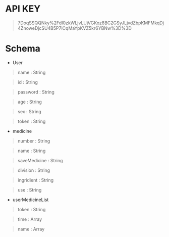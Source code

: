 # API KEY
> 7DoqSSQQNky%2FdI0zkWLjvLUjVGKoz8BC2GSyJLjvdZbpKMFMkqDj4ZnoweDjcSU4B5P7iCqMaYpKVZ5kr6YBNw%3D%3D
 

# Schema
- User
> name : String

> id : String

> password : String

> age : String

> sex : String

> token : String

- medicine

> number : String

> name : String

> saveMedicine : String

> division : String

> ingridient : String

> use : String

- userMedicineList
> token : String

> time : Array

> name : Array
